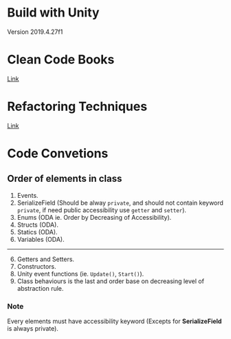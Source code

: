 # Build with Unity
Version 2019.4.27f1

# Clean Code Books
[Link](https://github.com/gameoflord012/ANTs1/blob/main/CleanCodeConventions.md)

# Refactoring Techniques
[Link](https://github.com/gameoflord012/ANTs1/blob/main/RefactoringTechniques.md)

# Code Convetions
## Order of elements in class
1. Events.
2. SerializeField (Should be alway `private`, and should not contain keyword `private`, if need public accessibility use `getter` and `setter`).
3. Enums (ODA ie. Order by Decreasing of Accessibility).
4. Structs (ODA).
5. Statics (ODA).
6. Variables (ODA).
---
6. Getters and Setters.
7. Constructors.
8. Unity event functions (ie. `Update()`, `Start()`).
9. Class behaviours is the last and order base on decreasing level of abstraction rule.

### Note
Every elements must have accessibility keyword (Excepts for **SerializeField** is always private).
